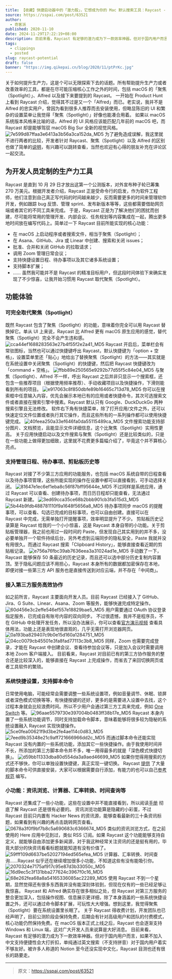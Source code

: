 ```yaml
---
title: 【收藏】快捷启动器中的「潜力股」，它想成为你的 Mac 默认搜索工具：Raycast - 少数派
source: https://sspai.com/post/63521
author:
  - 奇客派
published: 2020-11-10
date: 2024-11-29T17:22:19+08:00
description: 目前来看，Raycast 有足够的潜力成为下一款效率神器。但对于国内用户而言，尚未中文化的 Raycast 还有不少路要走。
tags:
  - clippings
  - posted
slug: raycast-potential
draft: false
banner: "https://img.qikepai.cn/blog/2020/11/ptPrKc.jpg"
---
```

关于如何提升生产力，这是个可以无限探索下去的话题。所有帮助提升生产力或者改善效率的工具，都是在尽可能压缩核心工作之外的时间，包括 macOS 的「聚焦（Spotlight）」、Alfred 以及接下来要提到的 Raycast。
一开始在 Product Hunt 上看到 Raycast 介绍，觉得其不过是又一个「Alfred」而已。老实说，我并不是 Alfred 的忠实用户，曾因为看到很多人推荐而去安装使用，但略显陈旧的 UI 和繁杂的设置菜单让我觉得「聚焦（Spotlight）」好像也能凑合用着。
如果以 macOS 系统版本风格来比喻的话，Alfred 的 UI 风格应该能匹配几年前的 macOS 吧，而 Raycast 却是能够驾驭 macOS Big Sur 全新的视觉风格。
![7e599d87ffaa3e6413a3b56a3ca152da_MD5](https://cdn.jsongo.top/2024/11/f97c9a5832fb6f27de819010b02936b1.webp)
为了避免造成误解，我这里就不进行两者的比较，开发者针对 Raycast、聚焦（Spotlight）以及 Alfred 的区别也做了简单的[说明](https://sspai.com/link?target=https%3A%2F%2Fraycast.com%2Ffaq)，有兴趣可以跳转查看，当然也欢迎有心得的朋友补充在评论区一起交流。
## **为开发人员定制的生产力工具**
Raycast 是直到 10 月 29 日才放出这第一个公测版本，对外宣布种子轮已筹集 270 万美元。根据开发者介绍，Raycast 正是受命令行的启发，作为软件工程师，他们注意到自己真正写代码的时间越来越少，反而需要更多的时间来管理软件开发，例如跟踪 bug 反馈、管理 sprint、发布新版本等等，这些都需要借助网页端或者其它的不同工具来完成。
于是，Raycast 正是为了解决他们的困扰而创建，尽可能将常用的管理开发、内部会议、任务规划等内容集成在一起，腾出更多地时间放在编写代码上。简单过一下 Raycast 目前所能实现的核心功能：
- 在 macOS 上启动程序或者搜索文件，相当于聚焦（Spotlight）；
- 在 Asana、GitHub、Jira 或 Linear 中创建、搜索和关闭 issues；
- 批准、合并和关闭 GitHub 的拉取请求；
- 调用 Zoom 管理日常会议；
- 支持快捷设置日程、待办事项以及其它诸多系统设置；
- 支持脚本扩展；
- ……
虽然我可能并不是 Raycast 的精准目标用户，但这段时间体验下来确实发现了不少惊喜，让我开始习惯用 Raycast 取代聚焦（Spotlight）。
## 功能体验
### 可完全取代聚焦（Spotlight）
既然 Raycast 包含了聚焦（Spotlight）的功能，意味着你完全可以用 Raycast 替换掉它。单从 UI 上来说，Raycast 比 Alfred 更有 macOS 原生应用的感觉，替代聚焦（Spotlight）完全不会产生违和感。
![cca44ef1688283563e27b4f55f2e2a41_MD5](https://cdn.jsongo.top/2024/11/c70e4cb6b84456b0bf0d72939d4501d7.webp)
Raycast 开启后，菜单栏会有常驻图标，当然也可以通过快捷键呼出 Raycast，默认快捷键为「option + 空格」，设置菜单里还「贴心」地给出了替换聚焦（Spotlight）的方法——其实就是在系统设置中关闭聚焦（Spotlight）的快捷键，然后把 Raycast 快捷键改为「command + 空格」。
![ffbb89e250565e9292b77d55f5c84e04_MD5](https://cdn.jsongo.top/2024/11/2e0e1fe807909f21e8a33f3fa64af2a5.webp)
与聚焦（Spotlight）、Alfred 不一样，呼出 Raycast 之后并非只显示一个搜索框，还包含一些推荐项目（根据使用频率推荐）、手动收藏项目以及快捷操作，下滑则能看到所有的项目。
![e917063c8f850dbfe89b16465c713d78_MD5](https://cdn.jsongo.top/2024/11/f2446c160ce889dddecd375b67de7491.webp)
你可以在搜索框中任意输入内容，优先会展示本地已有的应用或者快捷命令，其次可选搜索文件或者直接在搜索引擎中搜素。Raycast 默认只有 Google、DuckDuckGo 两种搜索引擎且无法修改。
软件右下角有快捷菜单，除了打开应用/文件之外，还可以快速定位文件位置或者执行其它操作，而且这些所有的一系列操作都可以使用快捷键完成。
![40feea250a33ef646fa0da55115489ca_MD5](https://cdn.jsongo.top/2024/11/ddd7711e9de3a7a1d5ef89857a34b868.webp)
文件搜索功能支持部分图片、文档预览，且能显示文件详细信息，这个比聚焦（Spotlight）实用性更高。
关于应用快捷启动以及文件搜索与聚焦（Spotlight）还是比较类似的，只是在一些功能上做得更加细致，这里就不花费更多篇幅介绍了，毕竟这个并不算核心亮点。
### 支持管理日程、待办事项、剪贴板历史等
Raycast 对接了不少第三方应用的功能服务，也包括 macOS 系统自带的日程查看以及待办事项管理，这些所能实现的操作在设置中都可以直接看到，可手动选择关闭。
![81647e1ec6ef1eba8c56f87bff95644e_MD5](https://cdn.jsongo.top/2024/11/efb835e32bea06295738bcb56e03243e.webp)
不过同样是系统应用，通过 Raycast 可以查看、创建待办事项，而日历日程却只能查看，无法通过 Raycast 新建。
![3ed69cca35ce68b2bbb901cb3fa515d3_MD5](https://cdn.jsongo.top/2024/11/d877256a9cde5bc60b0c7002c0387c06.webp)
![5b44b9fdb488781110f9a1648f5656a8_MD5](https://cdn.jsongo.top/2024/11/1579db6597c7421acaf7d7f4a398474e.webp)
待办事项同步 macOS 的提醒事项，可以查看、勾选已完成的目标事项，也可以自由创建。直接可以在 Raycast 中完成，无需单独打开提醒事项，效率明显提升了不少。
剪贴板历史记录算是 Raycast 给我的一个小小惊喜，这是 Raycast 本身自带的小功能。关于剪贴板管理器，我之前也用过一段时间的 Paste，但发现自己其实用到的并不多，没必要单独开一个软件持续后台，另外考虑到云端同步的隐私安全，Paste 我就并没有用很久。而通过 Raycast 搜索「Clipboard History」，能够直接查看近期的剪贴板记录。
![e756a76fbc39ab7636eea3a31024ad1e_MD5](https://cdn.jsongo.top/2024/11/14651579cb75cb98cc01af5ad7cde863.webp)
手动数了一下，Raycast 能够保存 50 条最近的历史记录，而且还可以选中部分历史复制内容置顶。至于隐私问题应该不用担心，Raycast 本身所有的数据都加密保存在本地，即便对接一些第三方 API 服务也是直接传送到对应云端，并不存在「中间商」。
### 接入第三方服务高效协作
如之前所言，Raycast 主要面向开发人员。目前 Raycast 已经接入了 GitHub、Jira、G Suite、Linear、Asana、Zoom 等服务，能够快速完成特定操作。
![60d456e3c2effe546ef557e18829bae5_MD5](https://cdn.jsongo.top/2024/11/0a46b6cda9f5438644431d66017fa5f9.webp)
用户需要通过 OAuth 协议登录指定服务，已完成自有账号内容的双向同步。
不过很遗憾，我并不是程序员，不在 GitHub 中处理开发任务，所以没办法展示，你可以查看[官方演示视频](https://sspai.com/link?target=https%3A%2F%2Fraycast.com%2Fextensions%2Fgithub) 查看具体用法，功能上还是表现地很直观的，几乎无需打开浏览器网页。
![0a193ba829407c9b0e15d160a1284751_MD5](https://cdn.jsongo.top/2024/11/02892bbca5bb5a43e6ffe1b541c693cf.webp)
![04cc0079cb45501e3fa8fad77113c3b8_MD5](https://cdn.jsongo.top/2024/11/c8a4505782e33913154dc1b439c85da8.webp)
同样，Zoom 也需要完成登录，才能在 Raycast 中创建会议、查看待参加会议等，只是加入会议时需要调用本地 Zoom 客户端接入。
目前看来，Raycast 对目前已有的第三方协作服务的整合还是比较深入的，能够直接在 Raycast 上完成操作，而省去了来回切换网页或者工具软件的繁琐。
### 系统快捷设置，支持脚本命令
日常使用电脑，可能经常会需要调整一些系统设置项，例如音量调节、休眠、锁屏或者深色模式切换等等，有快捷按键的还好，更多的是需要进入设置中去找，这个过程本身就会比较浪费时间。所以不少用户会通过第三方工具来完成，例如 [One Switch](https://sspai.com/item/77) 等。
![96aae5579730e397004b0483ff38b17e_MD5](https://cdn.jsongo.top/2024/11/147f9d240e88a56e00893b1b0824608c.webp)
Raycast 本身内置了一些系统功能调节，同时支持加载命令脚本，意味着能够将很多较为隐秘的系统设置融入 Raycast 实现快捷操作。
![5ce0fea00621f9d3be2fe4ae114c0d83_MD5](https://cdn.jsongo.top/2024/11/e1a2f8d3ba22cc89a0fc9577afbf3bcb.webp)
![7eed9b35348e21c9aff721666966dd2c_MD5](https://cdn.jsongo.top/2024/11/ea35594ade68ff40697a9bc74853d258.webp)
而通过脚本命令还能实现 Raycast 没有内置的一些系统功能，添加其它一些快捷操作。由于我使用时间并不长，所添加的第三方脚本命令并不多，唯一用得最多的就是「深色模式快捷切换」。
![d59bb11333dba80d554da3a9aed46699_MD5](https://cdn.jsongo.top/2024/11/d40fc6b2343314c58359ed6d52fd8510.webp)
如果你觉得用搜索的方式还不够快，你可以单独设置快捷键，真正实现一键切换。
Raycast [提供](https://sspai.com/link?target=https%3A%2F%2Fgithub.com%2Fraycast%2Fscript-commands%2Fblob%2Fmaster%2Fextensions.md) 了大量的脚本命令可供直接安装，大家可以根据需要自行添加，有能力的也可以自己[参考规范](https://sspai.com/link?target=https%3A%2F%2Fgithub.com%2Fraycast%2Fscript-commands) 编写。
### 小功能：资讯浏览、计算器、汇率转换、时间查询等
Raycast 还集成了一些小功能，这些在设置中并不能直接看到，所以阅读[手册](https://sspai.com/link?target=https%3A%2F%2Fwww.notion.so%2FRaycast-Manual-d5c85a7694dc4e4088b8b93557ea6d2d) 彻底了解 Raycast 还是很有必要的。
资讯浏览功能算是隐藏的小彩蛋，不过 Raycast 目前只内置有 Hacker News 的资讯源，能够查看最新的三十条资讯标题，如果看到有兴趣的再点击跳转网页查看。
![0678a3f0f9bf7b8c5a690683c6366674_MD5](https://cdn.jsongo.top/2024/11/674eab3a9033a4ff14a72a6b597141c3.webp)
类似的资讯浏览方式，在之前使用的 Here 应用中见到过，类似 RSS 订阅。如果 Raycast 这个功能能够支持自定义，就能够自由添加更多新闻源，对于我这种经常关注资讯的还是挺有用的，毕竟大部分的快资讯看看标题就能知道有没有价值了。
![59fff109d6637be52027194ed565efea_MD5](https://cdn.jsongo.top/2024/11/9bbc93c83b32264169eac763abab742e.webp)
计算器、汇率转换、时间查询……Raycast 似乎还在继续增加很多小功能，不知道这些有没有能吸引你。
![2070324e7175af917c95e87d3b33050c_MD5](https://cdn.jsongo.top/2024/11/f89367e7b2a5b33b29620a9fad0e74f7.webp)
![16d9ec5c3f131bba277624c3967f0c16_MD5](https://cdn.jsongo.top/2024/11/50cfb72914950e80c8de1d87fea892fb.webp)
![68e262fea68a8a54165336085ac22289_MD5](https://cdn.jsongo.top/2024/11/33eec15cac005e571a16edf4cf363b55.webp)
使用 Raycast 不到一个星期，显然觉得还有很多东西我并没有能深刻体验到，但现在仅有的一些已经足够让我惊喜。
Raycast 和 Alfred 确实存在很多相似之处，但 Raycast 对第三方服务的整合更加深入，包括操作视图、信息展示更详细，除了本身涵盖的一些系统快捷设置之外，还可以通过命令脚本扩展，可玩性大大增强。想到这里，我觉得聚焦（Spotlight）要在系统设置里长眠了。
关于 Raycast 得收费计划，开发团队也已经声明了，目前公测阶段会保持免费，后期会有针对高级用户和团队的付费模式，核心功能仍然保持免费。在 macOS 版本正式上线之后，Raycast 也会逐渐支持 Windows 和 Linux 端，这对广大开发人员来说算是大好消息。
目前来看，Raycast 有足够的潜力成为下一款效率神器。但对于国内用户而言，如果不加入中文支持便捷性会大打折扣，单纯通过英文搜索（不支持拼音）对于国内用户着实不够友好。被许多人称道的 Notion 至今还没实现中文化，Raycast 目测也还有很长的路要走。

---
> 原文：https://sspai.com/post/63521